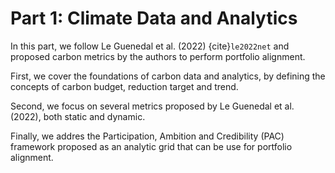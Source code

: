 # Part 1: Climate Data and Analytics


In this part, we follow Le Guenedal et al. (2022) {cite}`le2022net` and proposed carbon metrics by the authors to perform portfolio alignment.

First, we cover the foundations of carbon data and analytics, by defining the concepts of carbon budget, reduction target and trend.

Second, we focus on several metrics proposed by Le Guenedal et al. (2022), both static and dynamic.

Finally, we addres the Participation, Ambition and Credibility (PAC) framework proposed as an analytic grid that can be use for portfolio alignment.
